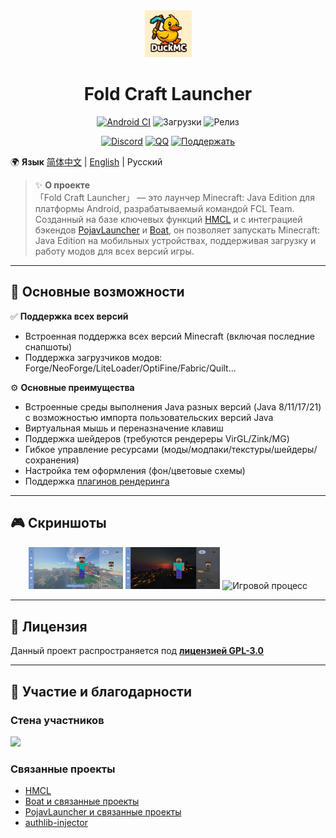 <div align="center">
    <img width="75" src="/FCL/src/main/res/drawable/img_app.png"></img>
</div>

<h1 align="center">Fold Craft Launcher</h1>

<div align="center">

[![Android CI](https://github.com/FCL-Team/FoldCraftLauncher/actions/workflows/main.yml/badge.svg)](https://github.com/FCL-Team/FoldCraftLauncher/actions/workflows/main.yml)
![Загрузки](https://img.shields.io/github/downloads/FCL-Team/FoldCraftLauncher/total?style=flat-square&color=f18cb9)
![Релиз](https://img.shields.io/github/v/release/FCL-Team/FoldCraftLauncher?style=flat-square&color=f18cb9)

[![Discord](https://img.shields.io/badge/Discord-red?logo=discord&logoColor=white)](https://discord.gg/ffhvuXTwyV)
[![QQ](https://img.shields.io/badge/QQ-green)](http://qm.qq.com/cgi-bin/qm/qr?_wv=1027&k=LwxydGEvBZJnn09sXOjkQo9tuuLcYwx5&authKey=seyY5pPUCIHMWS5FqVryq926T0G2GarSXetpxxV9DJxBVt%2FPcg1vxN%2F%2FXpsCowyk&noverify=0&group_code=762054349)
[![Поддержать](https://img.shields.io/badge/sponsor-blue?logo=GitHub-Sponsors)](https://afdian.com/@tungs)

</div>

🌍 **Язык**
[简体中文](./README.md) | [English](./README_EN.md) | Русский

> ✨ **О проекте**  
> 「Fold Craft Launcher」 — это лаунчер Minecraft: Java Edition для платформы Android, разрабатываемый командой FCL Team. Созданный на базе ключевых функций [HMCL](https://github.com/HMCL-dev/HMCL) и с интеграцией бэкендов [PojavLauncher](https://github.com/PojavLauncherTeam/PojavLauncher) и [Boat](https://github.com/AOF-Dev/Boat), он позволяет запускать Minecraft: Java Edition на мобильных устройствах, поддерживая загрузку и работу модов для всех версий игры.

---

## 🚀 Основные возможности

✅ **Поддержка всех версий**  
- Встроенная поддержка всех версий Minecraft (включая последние снапшоты)
- Поддержка загрузчиков модов: Forge/NeoForge/LiteLoader/OptiFine/Fabric/Quilt...

⚙️ **Основные преимущества**  
- Встроенные среды выполнения Java разных версий (Java 8/11/17/21) с возможностью импорта пользовательских версий Java
- Виртуальная мышь и переназначение клавиш
- Поддержка шейдеров (требуются рендереры VirGL/Zink/MG)
- Гибкое управление ресурсами (моды/модпаки/текстуры/шейдеры/сохранения)
- Настройка тем оформления (фон/цветовые схемы)
- Поддержка [плагинов рендеринга](https://github.com/ShirosakiMio/FCLRendererPlugin)

---

## 🎮 Скриншоты

<div align="center">
  <img src="/.github/images/ui_main_light.jpg" width="30%" alt="Светлая тема">
  <img src="/.github/images/ui_main_dark.jpg" width="30%" alt="Тёмная тема">
  <img src="/.github/images/game.jpg" width="30%" alt="Игровой процесс">
</div>

---

## 📜 Лицензия

Данный проект распространяется под **[лицензией GPL-3.0](https://www.gnu.org/licenses/gpl-3.0.html)**

---

## 🤝 Участие и благодарности
### Стена участников
<a href="https://github.com/FCL-Team/FoldCraftLauncher/graphs/contributors">
  <img src="https://contrib.rocks/image?repo=FCL-Team/FoldCraftLauncher" />
</a>

### Связанные проекты
- [HMCL](https://github.com/HMCL-dev/HMCL)
- [Boat и связанные проекты](https://github.com/AOF-Dev/Boat)
- [PojavLauncher и связанные проекты](https://github.com/PojavLauncherTeam/PojavLauncher)
- [authlib-injector](https://github.com/yushijinhun/authlib-injector)
